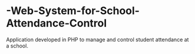 # -Web-System-for-School-Attendance-Control
Application developed in PHP to manage and control student attendance at a school.
